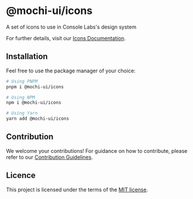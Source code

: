 # @mochi-ui/icons

A set of icons to use in Console Labs's design system

For further details, visit our
[Icons Documentation](https://ds.console.so/?path=/docs/icons-list--docs).

## Installation

Feel free to use the package manager of your choice:

```sh
# Using PNPM
pnpm i @mochi-ui/icons

# Using NPM
npm i @mochi-ui/icons

# Using Yarn
yarn add @mochi-ui/icons
```

## Contribution

We welcome your contributions! For guidance on how to contribute, please refer
to our [Contribution Guidelines](/CONTRIBUTING.md).

## Licence

This project is licensed under the terms of the
[MIT license](https://choosealicense.com/licenses/mit/).
